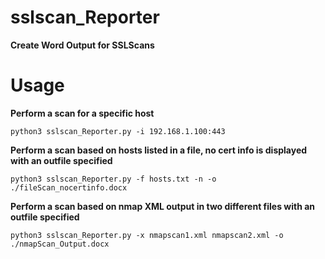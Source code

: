 # sslscan_Reporter
**Create Word Output for SSLScans**

# Usage

**Perform a scan for a specific host**

  ```python3 sslscan_Reporter.py -i 192.168.1.100:443```

**Perform a scan based on hosts listed in a file, no cert info is displayed with an outfile specified**

```python3 sslscan_Reporter.py -f hosts.txt -n -o ./fileScan_nocertinfo.docx```

**Perform a scan based on nmap XML output in two different files with an outfile specified**

```python3 sslscan_Reporter.py -x nmapscan1.xml nmapscan2.xml -o ./nmapScan_Output.docx```
